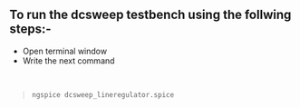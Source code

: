 ## To run the dcsweep testbench using the follwing steps:-
* Open terminal window
* Write the next command 
<p>&nbsp;</p>

>`ngspice dcsweep_lineregulator.spice`

<p>&nbsp;</p>


